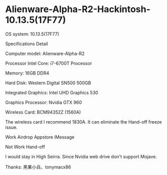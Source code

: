 # Alienware-Alpha-R2-Hackintosh-10.13.5(17F77)

OS system: 10.13.5(17F77)

Specifications	Detail

Computer model:	Alienware-Alpha-R2

Processor	Intel Core: i7-6700T Processor

Memory:	16GB DDR4

Hard Disk:	Western Digital SN500 500GB

Integrated Graphics:	Intel UHD Graphics 530

Graphics Processor:	Nvidia GTX 960

Wireless Card:	BCM94352Z (1560A)


The wireless card I recommend 1830A. It can eliminate the Hand-off freeze issue.

Work
Airdrop
Appstore
iMessage

Not Work
Hand-off

I would stay in High Seirra. 
Since Nvidia web drive don't support Mojave.

Thanks: 黑果小兵、tonymacx86
